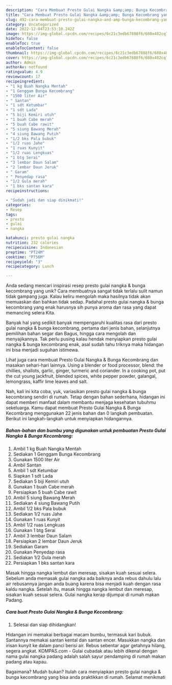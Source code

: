 ```yaml
---
description: "Cara Membuat Presto Gulai Nangka &amp;amp; Bunga Kecombrang yang Lezat"
title: "Cara Membuat Presto Gulai Nangka &amp;amp; Bunga Kecombrang yang Lezat"
slug: 492-cara-membuat-presto-gulai-nangka-and-amp-bunga-kecombrang-yang-lezat
category: Uncategorized
date: 2022-12-04T23:53:10.242Z
image: https://img-global.cpcdn.com/recipes/6c21c3edb67888f6/680x482cq70/presto-gulai-nangka-bunga-kecombrang-foto-resep-utama.jpg
hideToc: false
enableToc: true
enableTocContent: false
thumbnail: https://img-global.cpcdn.com/recipes/6c21c3edb67888f6/680x482cq70/presto-gulai-nangka-bunga-kecombrang-foto-resep-utama.jpg
cover: https://img-global.cpcdn.com/recipes/6c21c3edb67888f6/680x482cq70/presto-gulai-nangka-bunga-kecombrang-foto-resep-utama.jpg
author: Admin
authorAv: notfound
ratingvalue: 4.9
reviewcount: 17
recipeingredient:
- "1 kg Buah Nangka Mentah"
- "1 Genggam Bunga Kecombrang"
- "1500 liter Air"
- " Santan"
- "1 sdt Ketumbar"
- "1 sdt Lada"
- "5 biji Kemiri utuh"
- "1 buah Cabe merah"
- "5 buah Cabe rawit"
- "5 siung Bawang Merah"
- "4 siung Bawang Putih"
- "1/2 bks Pala bubuk"
- "1/2 ruas Jahe"
- "1 ruas Kunyit"
- "1/2 ruas Lengkuas"
- "1 btg Serai"
- "3 lembar Daun Salam"
- "2 lembar Daun Jeruk"
- " Garam"
- " Penyedap rasa"
- "1/2 Gula merah"
- "1 bks santan kara"
recipeinstructions:

- "Sudah jadi dan siap dinikmati!"
categories:
- Resep
tags:
- presto
- gulai
- nangka

katakunci: presto gulai nangka 
nutrition: 232 calories
recipecuisine: Indonesian
preptime: "PT24M"
cooktime: "PT56M"
recipeyield: "3"
recipecategory: Lunch

---
```





Anda sedang mencari inspirasi resep presto gulai nangka &amp; bunga kecombrang yang unik? Cara membuatnya sangat tidak terlalu sulit namun tidak gampang juga. Kalau keliru mengolah maka hasilnya tidak akan memuaskan dan bahkan tidak sedap. Padahal presto gulai nangka &amp; bunga kecombrang yang enak harusnya sih punya aroma dan rasa yang dapat memancing selera Kita.





Banyak hal yang sedikit banyak mempengaruhi kualitas rasa dari presto gulai nangka &amp; bunga kecombrang, pertama dari jenis bahan, selanjutnya pemilihan bahan segar dan Bagus, hingga cara mengolah dan menyajikannya. Tak perlu pusing kalau hendak menyiapkan presto gulai nangka &amp; bunga kecombrang enak,      asal sudah tahu triknya maka hidangan ini bisa menjadi suguhan istimewa.














Lihat juga cara membuat Presto Gulai Nangka &amp; Bunga Kecombrang dan masakan sehari-hari lainnya. Using a blender or food processor, blend: the chillies, shallots, garlic, ginger, turmeric and coriander. In a cooking pot, put the cut young jackfruit, blended spices, white pepper powder, galangal, lemongrass, kaffir lime leaves and salt.






Nah, kali ini kita coba, yuk, variasikan presto gulai nangka &amp; bunga kecombrang sendiri di rumah. Tetap dengan bahan sederhana, hidangan ini dapat memberi manfaat dalam membantu menjaga kesehatan tubuhmu sekeluarga. Kamu dapat membuat Presto Gulai Nangka &amp; Bunga Kecombrang menggunakan 22 jenis bahan dan 0 langkah pembuatan. Berikut ini langkah-langkah untuk menyiapkan hidangannya.

<!--inarticleads1-->

##### Bahan-bahan dan bumbu yang digunakan untuk pembuatan Presto Gulai Nangka &amp; Bunga Kecombrang:

1. Ambil 1 kg Buah Nangka Mentah
1. Sediakan 1 Genggam Bunga Kecombrang
1. Gunakan 1500 liter Air
1. Ambil  Santan
1. Ambil 1 sdt Ketumbar
1. Siapkan 1 sdt Lada
1. Sediakan 5 biji Kemiri utuh
1. Gunakan 1 buah Cabe merah
1. Persiapkan 5 buah Cabe rawit
1. Ambil 5 siung Bawang Merah
1. Sediakan 4 siung Bawang Putih
1. Ambil 1/2 bks Pala bubuk
1. Sediakan 1/2 ruas Jahe
1. Gunakan 1 ruas Kunyit
1. Ambil 1/2 ruas Lengkuas
1. Gunakan 1 btg Serai
1. Ambil 3 lembar Daun Salam
1. Persiapkan 2 lembar Daun Jeruk
1. Sediakan  Garam
1. Gunakan  Penyedap rasa
1. Sediakan 1/2 Gula merah
1. Persiapkan 1 bks santan kara


Masak hingga nangka lembut dan meresap, sisakan kuah sesuai selera. Sebelum anda memasak gulai nangka ada baiknya anda rebus dahulu lalu air rebusannya jangan anda buang karena bisa menjadi kuah dengan rasa kaldu nangka. Setelah itu, masak hingga nangka lembut dan meresap, sisakan kuah sesuai selera. Gulai nangka kerap dijumpai di rumah makan Padang. 

<!--inarticleads2-->

##### Cara buat Presto Gulai Nangka &amp; Bunga Kecombrang:


1. Selesai dan siap dihidangkan!

Hidangan ini memakai berbagai macam bumbu, termasuk kari bubuk. Santannya memakai santan kental dan santan encer. Masukkan nangka dan irisan kunyit ke dalam panci berisi air. Rebus sebentar agar getahnya hilang, segera angkat. KOMPAS.com - Gulai cubadak atau lebih dikenal dengan nama gulai nangka padang adalah salah sayur pendamping di rumah makan padang atau kapau. 

Bagaimana? Mudah bukan? Itulah cara menyiapkan presto gulai nangka &amp; bunga kecombrang yang bisa anda praktikkan di rumah. Selamat menikmati
